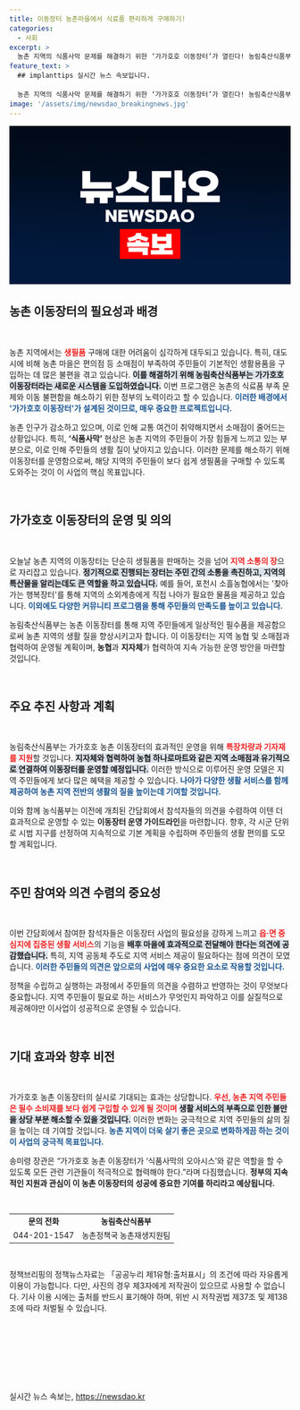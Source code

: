 ```yaml
---
title: 이동장터 농촌마을에서 식료품 편리하게 구매하기!
categories:
  - 사회
excerpt: >
  농촌 지역의 식품사막 문제를 해결하기 위한 ‘가가호호 이동장터’가 열린다! 농림축산식품부가 직접 나서 생필품과 서비스 제공을 확대하며, 농촌 주민들의 삶의 질을 높일 계획이다. 도시와의 격차를 줄이는 이 혁신적 프로젝트에 주목하라!
feature_text: >
  ## implanttips 실시간 뉴스 속보입니다.

  농촌 지역의 식품사막 문제를 해결하기 위한 ‘가가호호 이동장터’가 열린다! 농림축산식품부가 직접 나서 생필품과 서비스 제공을 확대하며, 농촌 주민들의 삶의 질을 높일 계획이다. 도시와의 격차를 줄이는 이 혁신적 프로젝트에 주목하라!
image: '/assets/img/newsdao_breakingnews.jpg'
---
```


<p><img src="/assets/img/newsdao_breakingnews.jpg" alt="implanttips 속보" /></p>

<h2 data-ke-size="size26">농촌 이동장터의 필요성과 배경</h2>

<p data-ke-size="size16">&nbsp;</p>

<p>농촌 지역에서는 <b><span style="color: #ee2323;">생필품</span></b> 구매에 대한 어려움이 심각하게 대두되고 있습니다. 특히, 대도시에 비해 농촌 마을은 편의점 등 소매점이 부족하여 주민들이 기본적인 생활용품을 구입하는 데 많은 불편을 겪고 있습니다. <b><span style="background-color: #21538527;">이를 해결하기 위해 농림축산식품부는 가가호호 이동장터라는 새로운 시스템을 도입하였습니다.</span></b> 이번 프로그램은 농촌의 식료품 부족 문제와 이동 불편함을 해소하기 위한 정부의 노력이라고 할 수 있습니다. <b><span style="color: #1a5490;">이러한 배경에서 '가가호호 이동장터'가 설계된 것이므로, 매우 중요한 프로젝트입니다.</span></b></p>

<p>농촌 인구가 감소하고 있으며, 이로 인해 교통 여건이 취약해지면서 소매점이 줄어드는 상황입니다. 특히, <b>‘식품사막’</b> 현상은 농촌 지역의 주민들이 가장 힘들게 느끼고 있는 부분으로, 이로 인해 주민들의 생활 질이 낮아지고 있습니다. 이러한 문제를 해소하기 위해 이동장터를 운영함으로써, 해당 지역의 주민들이 보다 쉽게 생필품을 구매할 수 있도록 도와주는 것이 이 사업의 핵심 목표입니다.</p>

<p data-ke-size="size16">&nbsp;</p>

<h2 data-ke-size="size26">가가호호 이동장터의 운영 및 의의</h2>

<p data-ke-size="size16">&nbsp;</p>

<p>오늘날 농촌 지역의 이동장터는 단순히 생필품을 판매하는 것을 넘어 <b><span style="color: #ee2323;">지역 소통의 장</span></b>으로 자리잡고 있습니다. <b><span style="background-color: #21538527;">정기적으로 진행되는 장터는 주민 간의 소통을 촉진하고, 지역의 특산물을 알리는데도 큰 역할을 하고 있습니다.</span></b> 예를 들어, 포천시 소흘농협에서는 '찾아가는 행복장터'를 통해 지역의 소외계층에게 직접 나아가 필요한 물품을 제공하고 있습니다. <b><span style="color: #1a5490;">이외에도 다양한 커뮤니티 프로그램을 통해 주민들의 만족도를 높이고 있습니다.</span></b></p>

<p>농림축산식품부는 농촌 이동장터를 통해 지역 주민들에게 일상적인 필수품을 제공함으로써 농촌 지역의 생활 질을 향상시키고자 합니다. 이 이동장터는 지역 농협 및 소매점과 협력하여 운영될 계획이며, <b>농협</b>과 <b>지자체</b>가 협력하여 지속 가능한 운영 방안을 마련할 것입니다.</p>

<p data-ke-size="size16">&nbsp;</p>

<h2 data-ke-size="size26">주요 추진 사항과 계획</h2>

<p data-ke-size="size16">&nbsp;</p>

<p>농림축산식품부는 가가호호 농촌 이동장터의 효과적인 운영을 위해 <b><span style="color: #ee2323;">특장차량과 기자재를 지원</span></b>할 것입니다. <b><span style="background-color: #21538527;">지자체와 협력하여 농협 하나로마트와 같은 지역 소매점과 유기적으로 연결하여 이동장터를 운영할 예정입니다.</span></b> 이러한 방식으로 이루어진 운영 모델은 지역 주민들에게 보다 많은 혜택을 제공할 수 있습니다. <b><span style="color: #1a5490;">나아가 다양한 생활 서비스를 함께 제공하여 농촌 지역 전반의 생활의 질을 높이는데 기여할 것입니다.</span></b></p>

<p>이와 함께 농식품부는 이전에 개최된 간담회에서 참석자들의 의견을 수렴하여 이텐 더 효과적으로 운영할 수 있는 <b>이동장터 운영 가이드라인</b>을 마련합니다. 향후, 각 시군 단위로 시범 지구를 선정하여 지속적으로 기본 계획을 수립하며 주민들의 생활 편의를 도모할 계획입니다.</p>

<p data-ke-size="size16">&nbsp;</p>

<h2 data-ke-size="size26">주민 참여와 의견 수렴의 중요성</h2>

<p data-ke-size="size16">&nbsp;</p>

<p>이번 간담회에서 참여한 참석자들은 이동장터 사업의 필요성을 강하게 느끼고 <b><span style="color: #ee2323;">읍·면 중심지에 집중된 생활 서비스</span></b>의 기능을 <b><span style="background-color: #21538527;">배후 마을에 효과적으로 전달해야 한다는 의견에 공감했습니다.</span></b> 특히, 지역 공동체 주도로 지역 서비스 제공이 필요하다는 점에 의견이 모였습니다. <b><span style="color: #1a5490;">이러한 주민들의 의견은 앞으로의 사업에 매우 중요한 요소로 작용할 것입니다.</span></b></p>

<p>정책을 수립하고 실행하는 과정에서 주민들의 의견을 수렴하고 반영하는 것이 무엇보다 중요합니다. 지역 주민들이 필요로 하는 서비스가 무엇인지 파악하고 이를 실질적으로 제공해야만 이사업이 성공적으로 운영될 수 있습니다.</p>

<p data-ke-size="size16">&nbsp;</p>

<h2 data-ke-size="size26">기대 효과와 향후 비전</h2>

<p data-ke-size="size16">&nbsp;</p>

<p>가가호호 농촌 이동장터의 실시로 기대되는 효과는 상당합니다. <b><span style="color: #ee2323;">우선, 농촌 지역 주민들은 필수 소비재를 보다 쉽게 구입할 수 있게 될 것이며</span></b> <b><span style="background-color: #21538527;">생활 서비스의 부족으로 인한 불만을 상당 부분 해소할 수 있을 것입니다.</span></b> 이러한 변화는 궁극적으로 지역 주민들의 삶의 질을 높이는 데 기여할 것입니다. <b><span style="color: #1a5490;">농촌 지역이 더욱 살기 좋은 곳으로 변화하게끔 하는 것이 이 사업의 궁극적 목표입니다.</span></b></p>

<p>송미령 장관은 “가가호호 농촌 이동장터가 ‘식품사막의 오아시스’와 같은 역할을 할 수 있도록 모든 관련 기관들이 적극적으로 협력해야 한다.”라며 다짐했습니다. <b>정부의 지속적인 지원과 관심이 이 농촌 이동장터의 성공에 중요한 기여를 하리라고 예상됩니다.</b></p>

<p data-ke-size="size16">&nbsp;</p>

<table style="width: 100%; border-collapse: collapse;">
    <tr>
        <td style="text-align: center; height: 17px;"><b>문의 전화</b></td>
        <td style="text-align: center; height: 17px;"><b>농림축산식품부</b></td>
    </tr>
    <tr>
        <td style="text-align: center; height: 17px;">044-201-1547</td>
        <td style="text-align: center; height: 17px;">농촌정책국 농촌재생지원팀</td>
    </tr>
</table>

<p data-ke-size="size16">&nbsp;</p>

<p>정책브리핑의 정책뉴스자료는 「공공누리 제1유형:출처표시」의 조건에 따라 자유롭게 이용이 가능합니다. 다만, 사진의 경우 제3자에게 저작권이 있으므로 사용할 수 없습니다. 기사 이용 시에는 출처를 반드시 표기해야 하며, 위반 시 저작권법 제37조 및 제138조에 따라 처벌될 수 있습니다. <p data-ke-size="size16">&nbsp;</p> <p data-ke-size="size16">&nbsp;</p> <p data-ke-size="size16">&nbsp;</p> <p data-ke-size="size16">&nbsp;</p></p>
실시간 뉴스 속보는, <a href="https://newsdao.kr" rel="dofollow">https://newsdao.kr</a>


